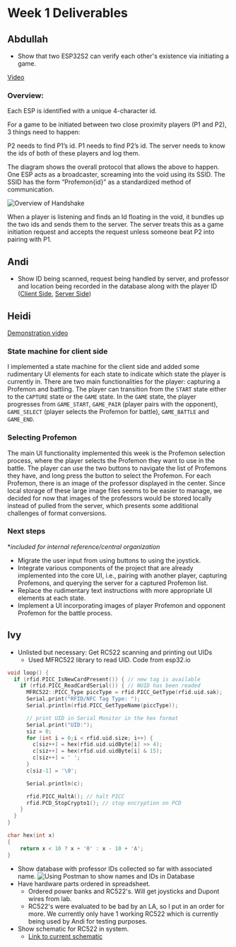 # Week 1 Deliverables

## Abdullah

- Show that two ESP32S2 can verify each other's existence via initiating a game.

[Video](https://youtu.be/-b_8f32p_zI)

### Overview:

Each ESP is identified with a unique 4-character id.

For a game to be initiated between two close proximity players (P1 and P2), 3 things need to happen:

P2 needs to find P1’s id.
P1 needs to find P2’s id.
The server needs to know the ids of both of these players and log them.

The diagram shows the overall protocol that allows the above to happen. One ESP acts as a broadcaster, screaming into the void using its SSID. The SSID has the form “Profemon{id}” as a standardized method of communication.

![Overview of Handshake](https://i.imgur.com/BRl07R8.jpeg)

When a player is listening and finds an Id floating in the void, it bundles up the two ids and sends them to the server. The server treats this as a game initiation request and accepts the request unless someone beat P2 into pairing with P1.

## Andi

* Show ID being scanned, request being handled by server, and professor and location being recorded in the database along with the player ID ([Client Side](https://youtu.be/3OeNl7Hbbhg), [Server Side](https://youtu.be/cGOlrR3tlto))


## Heidi
[Demonstration video](https://youtu.be/0iA528hKyPs)

### State machine for client side 
I implemented a state machine for the client side and added some rudimentary UI elements for each state to indicate which state the player is currently in. There are two main functionalities for the player: capturing a Profemon and battling. The player can transition from the `START` state either to the `CAPTURE` state or the `GAME` state. In the `GAME` state, the player progresses from `GAME_START`, `GAME_PAIR` (player pairs with the opponent), `GAME_SELECT` (player selects the Profemon for battle), `GAME_BATTLE` and `GAME_END`. 

### Selecting Profemon
The main UI functionality implemented this week is the Profemon selection process, where the player selects the Profemon they want to use in the battle. The player can use the two buttons to navigate the list of Profemons they have, and long press the button to select the Profemon. For each Profemon, there is an image of the professor displayed in the center. Since local storage of these large image files seems to be easier to manage, we decided for now that images of the professors would be stored locally instead of pulled from the server, which presents some additional challenges of format conversions. 

### Next steps 
*_included for internal reference/central organization_
- Migrate the user input from using buttons to using the joystick. 
- Integrate various components of the project that are already implemented into the core UI, i.e., pairing with another player, capturing Profemons, and querying the server for a captured Profemon list.
- Replace the rudimentary text instructions with more appropriate UI elements at each state. 
- Implement a UI incorporating images of player Profemon and opponent Profemon for the battle process. 

## Ivy

- Unlisted but necessary: Get RC522 scanning and printing out UIDs
  - Used MFRC522 library to read UID. Code from esp32.io

```cpp
void loop() {
  if (rfid.PICC_IsNewCardPresent()) { // new tag is available
    if (rfid.PICC_ReadCardSerial()) { // NUID has been readed
      MFRC522::PICC_Type piccType = rfid.PICC_GetType(rfid.uid.sak);
      Serial.print("RFID/NFC Tag Type: ");
      Serial.println(rfid.PICC_GetTypeName(piccType));

      // print UID in Serial Monitor in the hex format
      Serial.print("UID:");
      siz = 0;
      for (int i = 0;i < rfid.uid.size; i++) {
        c[siz++] = hex(rfid.uid.uidByte[i] >> 4);
        c[siz++] = hex(rfid.uid.uidByte[i] & 15);
        c[siz++] = ' ';
      }
      c[siz-1] = '\0';

      Serial.println(c);

      rfid.PICC_HaltA(); // halt PICC
      rfid.PCD_StopCrypto1(); // stop encryption on PCD
    }
  }
}

char hex(int x)
{
	return x < 10 ? x + '0' : x - 10 + 'A';
}
```

- Show database with professor IDs collected so far with associated name. ![Using Postman to show names and IDs in Database](http://g.recordit.co/OAIGbqmCWe.gif)
- Have hardware parts ordered in spreadsheet.
  - Ordered power banks and RC522's. Will get joysticks and Dupont wires from lab.
  - RC522's were evaluated to be bad by an LA, so I put in an order for more. We currently only have 1 working RC522 which is currently being used by Andi for testing purposes.
- Show schematic for RC522 in system.
  - [Link to current schematic](https://drive.google.com/file/d/1guy1b2j0ekgfu1Y9LPn_IptbRYLgjF4g/view?usp=sharing)
